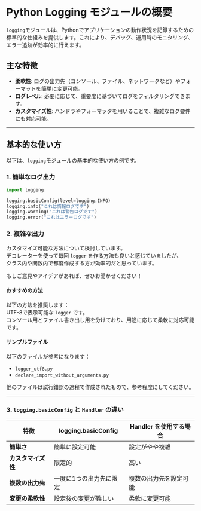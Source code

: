 # Python Logging モジュールの概要

`logging`モジュールは、Pythonでアプリケーションの動作状況を記録するための標準的な仕組みを提供します。これにより、デバッグ、運用時のモニタリング、エラー追跡が効率的に行えます。

## 主な特徴
- **柔軟性**: ログの出力先（コンソール、ファイル、ネットワークなど）やフォーマットを簡単に変更可能。
- **ログレベル**: 必要に応じて、重要度に基づいてログをフィルタリングできます。
- **カスタマイズ性**: ハンドラやフォーマッタを用いることで、複雑なログ要件にも対応可能。

---

## 基本的な使い方

以下は、`logging`モジュールの基本的な使い方の例です。

### 1. 簡単なログ出力

```python
import logging

logging.basicConfig(level=logging.INFO)
logging.info("これは情報ログです")
logging.warning("これは警告ログです")
logging.error("これはエラーログです")
```

### 2. 複雑な出力

カスタマイズ可能な方法について検討しています。  
デコレーターを使って毎回 `logger` を作る方法も良いと感じていましたが、  
クラス内や関数内で都度作成する方が効率的だと思っています。

もしご意見やアイデアがあれば、ぜひお聞かせください！

#### おすすめの方法
以下の方法を推奨します：  
UTF-8で表示可能な `logger` です。  
コンソール用とファイル書き出し用を分けており、用途に応じて柔軟に対応可能です。  

#### サンプルファイル
以下のファイルが参考になります：  
- `logger_utf8.py`  
- `declare_import_without_arguments.py`  

他のファイルは試行錯誤の過程で作成されたもので、参考程度にしてください。

---

### 3. `logging.basicConfig` と `Handler` の違い
| 特徴            | logging.basicConfig           | Handler を使用する場合       |
|-----------------|-------------------------------|-----------------------------|
| **簡単さ**      | 簡単に設定可能                | 設定がやや複雑              |
| **カスタマイズ性**| 限定的                       | 高い                        |
| **複数の出力先** | 一度に1つの出力先に限定       | 複数の出力先を設定可能      |
| **変更の柔軟性** | 設定後の変更が難しい          | 柔軟に変更可能              |
